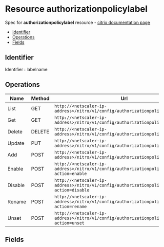 # Resource authorizationpolicylabel

Spec for **authorizationpolicylabel** resource - [citrix documentation page](https://developer-docs.citrix.com/projects/netscaler-nitro-api/en/11.0/configuration/authorization/authorizationpolicylabel/authorizationpolicylabel/)

- [Identifier](#identifier)
- [Operations](#operations)
- [Fields](#fields)

## Identifier

Identifier : labelname

## Operations

| Name | Method | Url |
|----|----|----|
| List | GET | `http://<netscaler-ip-address>/nitro/v1/config/authorizationpolicylabel` |
| Get | GET | `http://<netscaler-ip-address>/nitro/v1/config/authorizationpolicylabel/<name>` |
| Delete | DELETE | `http://<netscaler-ip-address>/nitro/v1/config/authorizationpolicylabel/<name>` |
| Update | PUT | `http://<netscaler-ip-address>/nitro/v1/config/authorizationpolicylabel` |
| Add | POST | `http://<netscaler-ip-address>/nitro/v1/config/authorizationpolicylabel` |
| Enable | POST | `http://<netscaler-ip-address>/nitro/v1/config/authorizationpolicylabel?action=enable` |
| Disable | POST | `http://<netscaler-ip-address>/nitro/v1/config/authorizationpolicylabel?action=disable` |
| Rename | POST | `http://<netscaler-ip-address>/nitro/v1/config/authorizationpolicylabel?action=rename` |
| Unset | POST | `http://<netscaler-ip-address>/nitro/v1/config/authorizationpolicylabel?action=unset` |

## Fields


